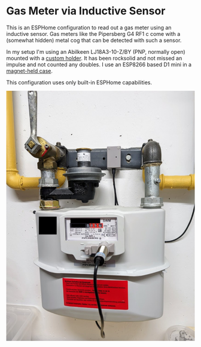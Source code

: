 Gas Meter via Inductive Sensor
==============================

This is an ESPHome configuration to read out a gas meter using an inductive
sensor. Gas meters like the Pipersberg G4 RF1 c come with a (somewhat hidden)
metal cog that can be detected with such a sensor.

In my setup I'm using an Abilkeen LJ18A3-10-Z/BY (PNP, normally open) mounted
with a [custom holder](https://www.printables.com/model/465960-gas-meter-inductive-sensor-holder-g4-rf1-c).
It has been rocksolid and not missed an impulse and not counted any doubles.
I use an ESP8266 based D1 mini in a
[magnet-held case](https://www.printables.com/model/466027-esp8266-d1-mini-case-with-perma-proto-small-mint-t).

This configuration uses only built-in ESPHome capabilities.

<p align="center">
  <img src="gas_meter.jpg?raw=true" alt="Gas meter with inductive sensor and D1 Mini"/>
</p>

